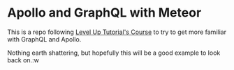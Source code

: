 # Apollo and GraphQL with Meteor

This is a repo following [Level Up Tutorial's Course](https://www.leveluptutorials.com/tutorials/full-stack-graphql-with-apollo-meteor-and-react/graphql-queries-in-react) to try to get more familiar with GraphQL and Apollo.

Nothing earth shattering, but hopefully this will be a good example to look back on.:w
